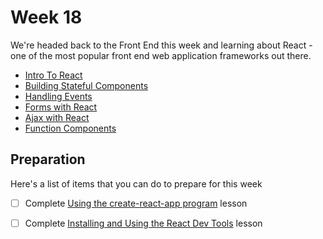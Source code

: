 # Week 18

We're headed back to the Front End this week and learning about React - one of the most popular front end web application frameworks out there.

- [Intro To React](https://learn.digitalcrafts.com/flex/lessons/full-stack-frameworks/intro-to-react/)
- [Building Stateful Components](https://learn.digitalcrafts.com/flex/lessons/full-stack-frameworks/stateful-components/)
- [Handling Events](https://learn.digitalcrafts.com/flex/lessons/full-stack-frameworks/handling-events/)
- [Forms with React](https://learn.digitalcrafts.com/flex/lessons/full-stack-frameworks/forms-with-react/)
- [Ajax with React](https://learn.digitalcrafts.com/flex/lessons/full-stack-frameworks/ajax-with-react/)
- [Function Components](https://learn.digitalcrafts.com/flex/lessons/full-stack-frameworks/function-components/)
  
## Preparation

Here's a list of items that you can do to prepare for this week

- [ ] Complete [Using the create-react-app program](https://learn.digitalcrafts.com/flex/lessons/full-stack-frameworks/create-react-app/) lesson
- [ ] Complete [Installing and Using the React Dev Tools](https://learn.digitalcrafts.com/flex/lessons/full-stack-frameworks/react-devtools/) lesson



